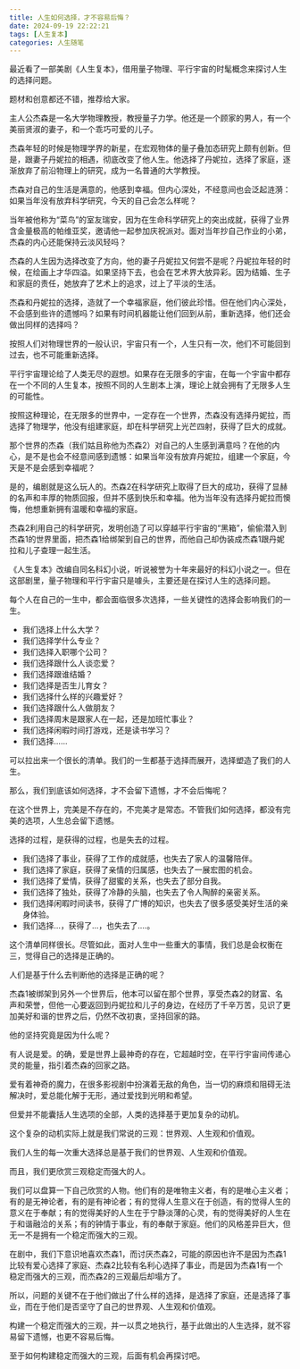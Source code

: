 ```yaml
---
title: 人生如何选择，才不容易后悔？
date: 2024-09-19 22:22:21
tags: [人生复本]
categories: 人生随笔
---
```

最近看了一部美剧《人生复本》，借用量子物理、平行宇宙的时髦概念来探讨人生的选择问题。

题材和创意都还不错，推荐给大家。

主人公杰森是一名大学物理教授，教授量子力学。他还是一个顾家的男人，有一个美丽贤淑的妻子，和一个乖巧可爱的儿子。

杰森年轻的时候是物理学界的新星，在宏观物体的量子叠加态研究上颇有创新。但是，跟妻子丹妮拉的相遇，彻底改变了他人生。他选择了丹妮拉，选择了家庭，逐渐放弃了前沿物理上的研究，成为一名普通的大学教授。

杰森对自己的生活是满意的，他感到幸福。但内心深处，不经意间也会泛起涟漪：如果当年没有放弃科学研究，今天的自己会怎么样呢？

当年被他称为“菜鸟”的室友瑞安，因为在生命科学研究上的突出成就，获得了业界含金量极高的帕维亚奖，邀请他一起参加庆祝派对。面对当年抄自己作业的小弟，杰森的内心还能保持云淡风轻吗？

杰森的人生因为选择改变了方向，他的妻子丹妮拉又何尝不是呢？丹妮拉年轻的时候，在绘画上才华四溢。如果坚持下去，也会在艺术界大放异彩。因为结婚、生子和家庭的责任，她放弃了艺术上的追求，过上了平淡的生活。

杰森和丹妮拉的选择，造就了一个幸福家庭，他们彼此珍惜。但在他们内心深处，不会感到些许的遗憾吗？如果有时间机器能让他们回到从前，重新选择，他们还会做出同样的选择吗？

按照人们对物理世界的一般认识，宇宙只有一个，人生只有一次，他们不可能回到过去，也不可能重新选择。

平行宇宙理论给了人类无尽的遐想。如果存在无限多的宇宙，在每一个宇宙中都存在一个不同的人生复本，按照不同的人生剧本上演，理论上就会拥有了无限多人生的可能性。

按照这种理论，在无限多的世界中，一定存在一个世界，杰森没有选择丹妮拉，而选择了物理学，他没有组建家庭，却在科学研究上光芒四射，获得了巨大的成就。

那个世界的杰森（我们姑且称他为杰森2）对自己的人生感到满意吗？在他的内心，是不是也会不经意间感到遗憾：如果当年没有放弃丹妮拉，组建一个家庭，今天是不是会感到幸福呢？

是的，编剧就是这么玩人的。杰森2在科学研究上取得了巨大的成功，获得了显赫的名声和丰厚的物质回报，但并不感到快乐和幸福。他为当年没有选择丹妮拉而懊悔，他想重新拥有温暖和幸福的家庭。

杰森2利用自己的科学研究，发明创造了可以穿越平行宇宙的“黑箱”，偷偷潜入到杰森1的世界里面，把杰森1给绑架到自己的世界，而他自己却伪装成杰森1跟丹妮拉和儿子查理一起生活。

《人生复本》改编自同名科幻小说，听说被誉为十年来最好的科幻小说之一。但在这部剧里，量子物理和平行宇宙只是噱头，主要还是在探讨人生的选择问题。

每个人在自己的一生中，都会面临很多次选择，一些关键性的选择会影响我们的一生。

- 我们选择上什么大学？
- 我们选择学什么专业？
- 我们选择入职哪个公司？
- 我们选择跟什么人谈恋爱？
- 我们选择跟谁结婚？
- 我们选择是否生儿育女？
- 我们选择什么样的兴趣爱好？
- 我们选择跟什么人做朋友？
- 我们选择周末是跟家人在一起，还是加班忙事业？
- 我们选择闲暇时间打游戏，还是读书学习？
- 我们选择......

可以拉出来一个很长的清单。我们的一生都基于选择而展开，选择塑造了我们的人生。

那么，我们到底该如何选择，才不会留下遗憾，才不会后悔呢？

在这个世界上，完美是不存在的，不完美才是常态。不管我们如何选择，都没有完美的选项，人生总会留下遗憾。

选择的过程，是获得的过程，也是失去的过程。

- 我们选择了事业，获得了工作的成就感，也失去了家人的温馨陪伴。
- 我们选择了家庭，获得了亲情的归属感，也失去了一展宏图的机会。
- 我们选择了爱情，获得了甜蜜的关系，也失去了部分自我。
- 我们选择了独处，获得了冷静的头脑，也失去了令人陶醉的亲密关系。
- 我们选择闲暇时间读书，获得了广博的知识，也失去了很多感受美好生活的亲身体验。
- 我们选择...，获得了...，也失去了....。

这个清单同样很长。尽管如此，面对人生中一些重大的事情，我们总是会权衡在三，觉得自己的选择是正确的。

人们是基于什么去判断他的选择是正确的呢？

杰森1被绑架到另外一个世界后，他本可以留在那个世界，享受杰森2的财富、名声和荣誉，但他一心要返回到丹妮拉和儿子的身边，在经历了千辛万苦，见识了更加美好和谐的世界之后，仍然不改初衷，坚持回家的路。

他的坚持究竟是因为什么呢？

有人说是爱。的确，爱是世界上最神奇的存在，它超越时空，在平行宇宙间传递心灵的能量，指引着杰森的回家之路。

爱有着神奇的魔力，在很多影视剧中扮演着无敌的角色，当一切的麻烦和阻碍无法解决时，爱总能化解于无形，通过爱找到光明和希望。

但爱并不能囊括人生选项的全部，人类的选择基于更加复杂的动机。

这个复杂的动机实际上就是我们常说的三观：世界观、人生观和价值观。

我们人生的每一次重大选择总是基于我们的世界观、人生观和价值观。

而且，我们更欣赏三观稳定而强大的人。

我们可以盘算一下自己欣赏的人物。他们有的是唯物主义者，有的是唯心主义者；有的是无神论者，有的是有神论者；有的觉得人生意义在于创造，有的觉得人生的意义在于奉献；有的觉得美好的人生在于宁静淡薄的心灵，有的觉得美好的人生在于和谐融洽的关系；有的钟情于事业，有的奉献于家庭。他们的风格差异巨大，但无一不是拥有一个稳定而强大的三观。

在剧中，我们下意识地喜欢杰森1，而讨厌杰森2，可能的原因也许不是因为杰森1比较有爱心选择了家庭、杰森2比较有名利心选择了事业，而是因为杰森1有一个稳定而强大的三观，而杰森2的三观最后却塌方了。

所以，问题的关键不在于他们做出了什么样的选择，是选择了家庭，还是选择了事业，而在于他们是否坚守了自己的世界观、人生观和价值观。

构建一个稳定而强大的三观，并一以贯之地执行，基于此做出的人生选择，就不容易留下遗憾，也更不容易后悔。

至于如何构建稳定而强大的三观，后面有机会再探讨吧。
